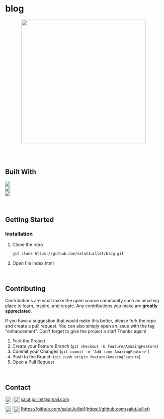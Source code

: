 <!--
# blog
    [![Top Langs](https://github-readme-stats.vercel.app/api/top-langs/?username=salutJuillet&layout=compact)](https://github.com/salutJuillet/blog)
-->


<!-- ABOUT THE PROJECT -->
# blog

<div align="center">
  <img src="images/preview.png" width="400px"/>
</div>

<br/><br/>



## Built With

[<img src="https://img.shields.io/badge/HTML-61DAFB?style=flat-square&logo=html5&logoColor=white"/>][html-url]  
[<img src="https://img.shields.io/badge/CSS-339933?style=flat-square&logo=css3&logoColor=white"/>][css-url]  
[<img src="https://img.shields.io/badge/javascript-47A248?style=flat-square&logo=javascript&logoColor=white"/>][javascript-url]  
<br/><br/>



<!-- GETTING STARTED -->
## Getting Started

### Installation

1. Clone the repo
   ```sh
   git clone https://github.com/salutJuillet/blog.git
   ```
2. Open file index.html
   
<br/>



<!-- USAGE EXAMPLES -->
<!--
	# Usage
	Use this space to show useful examples of how a project can be used. Additional screenshots, code examples and demos work well in this space. You may also link to more resources.
-->



<!-- CONTRIBUTING -->
## Contributing

Contributions are what make the open source community such an amazing place to learn, inspire, and create. Any contributions you make are **greatly appreciated**.

If you have a suggestion that would make this better, please fork the repo and create a pull request. You can also simply open an issue with the tag "enhancement".
Don't forget to give the project a star! Thanks again!

1. Fork the Project
2. Create your Feature Branch (`git checkout -b feature/AmazingFeature`)
3. Commit your Changes (`git commit -m 'Add some AmazingFeature'`)
4. Push to the Branch (`git push origin feature/AmazingFeature`)
5. Open a Pull Request
<br/>



<!-- CONTACT -->
## Contact

<img src="https://raw.githubusercontent.com/simple-icons/simple-icons/develop/icons/gmail.svg#gh-light-mode-only" alt="Gmail" align=left width=24 height=24><img src="https://raw.githubusercontent.com/simple-icons/simple-icons/develop/icons/gmail.svg#gh-dark-mode-only" alt="Gmail" align=left width=20 height=20> salut.juilllet@gmail.com


<img src="https://raw.githubusercontent.com/simple-icons/simple-icons/develop/icons/github.svg#gh-light-mode-only" alt="gitHub" align=left width=24 height=24><img src="https://raw.githubusercontent.com/simple-icons/simple-icons/develop/icons/github.svg#gh-dark-mode-only" alt="gitHub" align=left width=20 height=20> [https://github.com/salutJuillet](https://github.com/salutJuillet)




<!-- MARKDOWN LINKS & IMAGES -->
<!-- https://www.markdownguide.org/basic-syntax/#reference-style-links -->
[html-url]: https://www.w3.org/
[css-url]: https://www.w3.org/Style/CSS/#specs
[javascript-url]: https://www.ecma-international.org/
